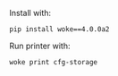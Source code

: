 Install with:

```
pip install woke==4.0.0a2
```

Run printer with:

```
woke print cfg-storage
```
